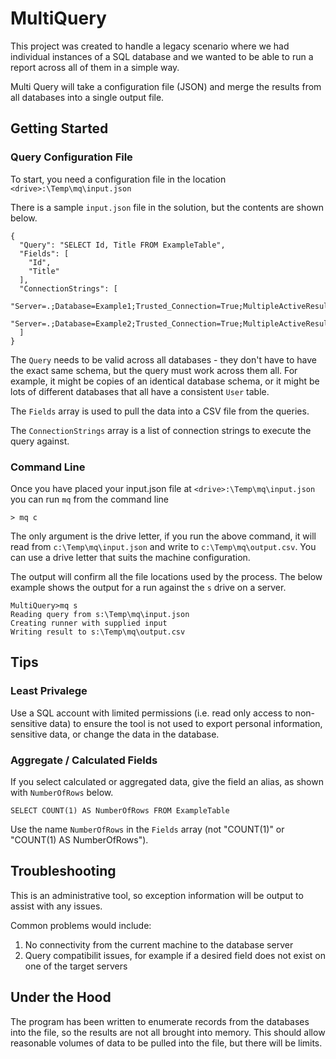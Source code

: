 # MultiQuery

This project was created to handle a legacy scenario where we had individual instances of a SQL database and we wanted 
to be able to run a report across all of them in a simple way.

Multi Query will take a configuration file (JSON) and merge the results from all databases into a single output file.

## Getting Started

### Query Configuration File

To start, you need a configuration file in the location `<drive>:\Temp\mq\input.json`

There is a sample `input.json` file in the solution, but the contents are shown below.

    {
      "Query": "SELECT Id, Title FROM ExampleTable",
      "Fields": [
        "Id",
        "Title"
      ],
      "ConnectionStrings": [
        "Server=.;Database=Example1;Trusted_Connection=True;MultipleActiveResultSets=true",
        "Server=.;Database=Example2;Trusted_Connection=True;MultipleActiveResultSets=true"
      ]
    }

The `Query` needs to be valid across all databases - they don't have to have the exact same schema, but the query must 
work across them all. For example, it might be copies of an identical database schema, or it might be lots of different 
databases that all have a consistent `User` table.

The `Fields` array is used to pull the data into a CSV file from the queries.

The `ConnectionStrings` array is a list of connection strings to execute the query against.

### Command Line

Once you have placed your input.json file at `<drive>:\Temp\mq\input.json` you can run `mq` from the command line

    > mq c

The only argument is the drive letter, if you run the above command, it will read from `c:\Temp\mq\input.json` and write 
to `c:\Temp\mq\output.csv`. You can use a drive letter that suits the machine configuration.

The output will confirm all the file locations used by the process. The below example shows the output for a run against 
the `s` drive on a server.

    MultiQuery>mq s
    Reading query from s:\Temp\mq\input.json
    Creating runner with supplied input
    Writing result to s:\Temp\mq\output.csv

## Tips

### Least Privalege

Use a SQL account with limited permissions (i.e. read only access to non-sensitive data) to ensure the tool is not used to 
export personal information, sensitive data, or change the data in the database.

### Aggregate / Calculated Fields

If you select calculated or aggregated data, give the field an alias, as shown with `NumberOfRows` below.

    SELECT COUNT(1) AS NumberOfRows FROM ExampleTable

Use the name `NumberOfRows` in the `Fields` array (not "COUNT(1)" or "COUNT(1) AS NumberOfRows").

## Troubleshooting

This is an administrative tool, so exception information will be output to assist with any issues.

Common problems would include:

1. No connectivity from the current machine to the database server
2. Query compatibilit issues, for example if a desired field does not exist on one of the target servers

## Under the Hood

The program has been written to enumerate records from the databases into the file, so the results are not all brought into memory.
This should allow reasonable volumes of data to be pulled into the file, but there will be limits.